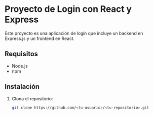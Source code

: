 # Proyecto de Login con React y Express

Este proyecto es una aplicación de login que incluye un backend en Express.js y un frontend en React.

## Requisitos
- Node.js
- npm

## Instalación
1. Clona el repositorio:
   ```bash
   git clone https://github.com/<tu-usuario>/<tu-repositorio>.git